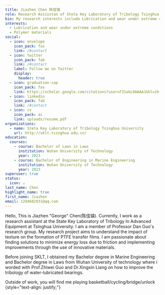 ```yaml
---
title: Jiazhen Chen 陈佳镇
role: Research Assisstan of Steta Key Laboratory of Tribology Tsinghua University
bio: My research interests include Lubrication and wear under extreme conditions.
interests:
  - Lubrication and wear under extreme conditions
  - Polymer materials
social:
  - icon: envelope
    icon_pack: fas
    link: /#contact
  - icon: twitter
    icon_pack: fab
    link: /#contact
    label: Follow me on Twitter
    display:
      header: true
  - icon: graduation-cap
    icon_pack: fas
    link: https://scholar.google.com/citations?user=F31akL0AAAAJ&hl=zh-TW
  - icon: linkedin
    icon_pack: fab
    link: /#contact
  - icon: cv
    icon_pack: ai
    link: uploads/resume.pdf
organizations:
  - name: Steta Key Laboratory of Tribology Tsinghua University
    url: http://sklt.tsinghua.edu.cn/
education:
  courses:
    - course: Bachelor of Laws in Laws
      institution: Wuhan University of Technology
      year: 2023
    - course: Bachelor of Engineering in Marine Engineering
      institution: Wuhan University of Technology
      year: 2023
superuser: true
status:
  icon: ☕️
last_name: Chen
highlight_name: true
first_name: Jiazhen
email: 1284682931@qq.com
---
```


Hello, This is Jiazhen "George" Chen(陈佳镇). Currently, I work as a research assistant at the State Key Laboratory of Tribology In Advanced Equipment at Tsinghua University. I am a member of Professor Dan Guo's research group. My research project aims to understand the impact of texture on the formation of PTFE transfer films. I am passionate about finding solutions to minimize energy loss due to friction and implementing improvements through the use of innovative materials.

Before joining SKLT, I obtained my Bachelor degree in Marine Engineering and Bachelor degree in Laws from Wuhan University of technology where i worded with Prof.Zhiwei Guo and Dr.Xingxin Liang on how to improve the tribology of water-lubricated bearings.

Outside of work, you will find me playing basketball/cycling/bridge/unlock
{style="text-align: justify;"}
